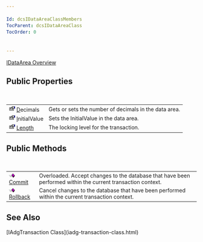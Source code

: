 ```yaml
---

Id: dcsIDataAreaClassMembers
TocParent: dcsIDataAreaClass
TocOrder: 0


---
```


[IDataArea Overview](iadg-transaction-class.html) 
## Public Properties

<br />


|      |      |
| ---- | ---- |
| <img alt="public property" src="images/property.bmp" style="WIDTH:16px; HEIGHT:16px" width="16" height="16" border="0" /> [<span class="auto-style1">D</span>](iadg-transaction-class-connection-property.html)ecimals | Gets or sets the number of decimals in the data area. |
| <img alt="public property" src="images/property.bmp" style="WIDTH:16px; HEIGHT:16px" width="16" height="16" border="0" /> [ I](iadg-transaction-class-name-property.html)nitialValue | Sets the InitialValue in the data area. |
| <img alt="public property" src="images/property.bmp" style="WIDTH:16px; HEIGHT:16px" width="16" height="16" border="0" /> [ L<span class="auto-style1">ength</span>](iadg-transaction-class-transaction-level-property.html) | The locking level for the transaction. |



## Public Methods

<br />


|      |      |
| ---- | ---- |
| <img alt="public property" src="images/public-method.gif" x-maintain-ratio="TRUE" width="15" height="11" border="0" /> [ Commit](iadg-transaction-class-commit-methods.html) | Overloaded. Accept changes to the database that have been performed within the current transaction context. |
| <img alt="public property" src="images/public-method.gif" x-maintain-ratio="TRUE" width="15" height="11" border="0" /> [ Rollback](iadg-transaction-class-rollback-method.html) | Cancel changes to the database that have been performed within the current transaction context. |



## See Also

<dl />
      [IAdgTransaction Class](iadg-transaction-class.html)

